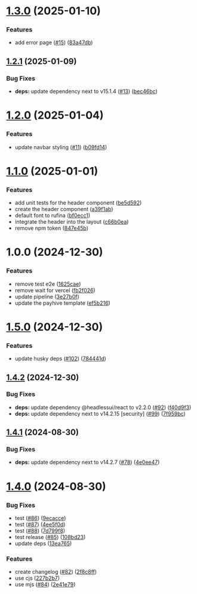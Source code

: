 # [1.3.0](https://github.com/imevanc/payhive/compare/v1.2.1...v1.3.0) (2025-01-10)


### Features

* add error page ([#15](https://github.com/imevanc/payhive/issues/15)) ([83a47db](https://github.com/imevanc/payhive/commit/83a47db94579962cafdd25b9ee368d45196e73f2))

## [1.2.1](https://github.com/imevanc/payhive/compare/v1.2.0...v1.2.1) (2025-01-09)


### Bug Fixes

* **deps:** update dependency next to v15.1.4 ([#13](https://github.com/imevanc/payhive/issues/13)) ([bec46bc](https://github.com/imevanc/payhive/commit/bec46bc8da27b4e69f8bc7a063c93a5ab12e49f9))

# [1.2.0](https://github.com/imevanc/payhive/compare/v1.1.0...v1.2.0) (2025-01-04)


### Features

* update navbar styling ([#11](https://github.com/imevanc/payhive/issues/11)) ([b09fd14](https://github.com/imevanc/payhive/commit/b09fd14aa8ea9c32d1ef11760979243acdb2ce58))

# [1.1.0](https://github.com/imevanc/payhive/compare/v1.0.0...v1.1.0) (2025-01-01)


### Features

* add unit tests for the header component ([be5d592](https://github.com/imevanc/payhive/commit/be5d59201d863d6a8f62f3b0fa335d8ecb1e6a8a))
* create the header component ([a39f1ab](https://github.com/imevanc/payhive/commit/a39f1ab91d5066283b84805427d1b76dcfad5a26))
* default font to rufina ([bf0ecc1](https://github.com/imevanc/payhive/commit/bf0ecc193723825809e56f172e96bc42b4c1e56e))
* integrate the header into the layout ([c66b0ea](https://github.com/imevanc/payhive/commit/c66b0ea3b6b80aa8f6293c7ca1e47d4ae29fe7c5))
* remove npm token ([847e45b](https://github.com/imevanc/payhive/commit/847e45b162c55cb7dcd588ab4b3d34339eb5acf9))

# 1.0.0 (2024-12-30)


### Features

* remove test e2e ([1625cae](https://github.com/imevanc/payhive/commit/1625caefb3ee7139f90d39fe78b82aec291b7b3a))
* remove wait for vercel ([fb2f026](https://github.com/imevanc/payhive/commit/fb2f026e225cf6c537000db34e285fa6f54e8bd9))
* update pipeline ([3e27b0f](https://github.com/imevanc/payhive/commit/3e27b0f488b847351676f726c6dd2441774da47f))
* update the payhive template ([ef5b216](https://github.com/imevanc/payhive/commit/ef5b216faabc5613a01e57b7bbc7c99897fc785a))

# [1.5.0](https://github.com/imevanc/nextjs-starter/compare/v1.4.2...v1.5.0) (2024-12-30)


### Features

* update husky deps ([#102](https://github.com/imevanc/nextjs-starter/issues/102)) ([784441d](https://github.com/imevanc/nextjs-starter/commit/784441da5f50fdc0a700607541ed8ed9ced166d8))

## [1.4.2](https://github.com/imevanc/nextjs-starter/compare/v1.4.1...v1.4.2) (2024-12-30)


### Bug Fixes

* **deps:** update dependency @headlessui/react to v2.2.0 ([#92](https://github.com/imevanc/nextjs-starter/issues/92)) ([f40d9f3](https://github.com/imevanc/nextjs-starter/commit/f40d9f36c315b359b000b2a90cfa5e90d2609d50))
* **deps:** update dependency next to v14.2.15 [security] ([#99](https://github.com/imevanc/nextjs-starter/issues/99)) ([7f959bc](https://github.com/imevanc/nextjs-starter/commit/7f959bce7ef3a7093f77f8f8ba62d58517dca9a9))

## [1.4.1](https://github.com/imevanc/nextjs-starter/compare/v1.4.0...v1.4.1) (2024-08-30)


### Bug Fixes

* **deps:** update dependency next to v14.2.7 ([#78](https://github.com/imevanc/nextjs-starter/issues/78)) ([4e0ee47](https://github.com/imevanc/nextjs-starter/commit/4e0ee47f386cc5882fbdf153d413ae32bc9777d5))

# [1.4.0](https://github.com/imevanc/nextjs-starter/compare/v1.3.0...v1.4.0) (2024-08-30)


### Bug Fixes

* test ([#86](https://github.com/imevanc/nextjs-starter/issues/86)) ([9ecacce](https://github.com/imevanc/nextjs-starter/commit/9ecacce5d4945ac440903285110dd1f74b04a313))
* test ([#87](https://github.com/imevanc/nextjs-starter/issues/87)) ([4ee5f0d](https://github.com/imevanc/nextjs-starter/commit/4ee5f0d627d0ce35804c3b06ad955a2658263250))
* test ([#88](https://github.com/imevanc/nextjs-starter/issues/88)) ([7d799f8](https://github.com/imevanc/nextjs-starter/commit/7d799f8860f2eb9b2c38f341efcff91d5b19e933))
* test release ([#85](https://github.com/imevanc/nextjs-starter/issues/85)) ([108bd23](https://github.com/imevanc/nextjs-starter/commit/108bd232654ee49ef31bb055281154718bc05260))
* update deps ([13ea765](https://github.com/imevanc/nextjs-starter/commit/13ea765370eb82dba0c49aaa323c2677162a65f3))


### Features

* create changelog ([#82](https://github.com/imevanc/nextjs-starter/issues/82)) ([2f8c8ff](https://github.com/imevanc/nextjs-starter/commit/2f8c8ffbfebd54ab3bb2995b1232a58474e0a5c2))
* use cjs ([227b2b7](https://github.com/imevanc/nextjs-starter/commit/227b2b7700c1901daddabc654e7176d15f49a449))
* use mjs ([#84](https://github.com/imevanc/nextjs-starter/issues/84)) ([2e41e79](https://github.com/imevanc/nextjs-starter/commit/2e41e790438ae09d99f332b80aa480ad1fc0efb3))
